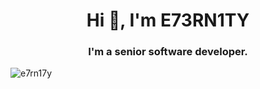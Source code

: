 <h1 align="center">Hi 👋, I'm E73RN1TY</h1>
<h3 align="center">I'm a senior software developer.</h3>

<p align="left"> <img src="https://komarev.com/ghpvc/?username=e7rn17y&label=Profile%20views&color=0e75b6&style=flat" alt="e7rn17y" /> </p>
